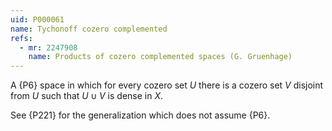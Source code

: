 ```yaml
---
uid: P000061
name: Tychonoff cozero complemented
refs:
  - mr: 2247908
    name: Products of cozero complemented spaces (G. Gruenhage)
---
```


A {P6} space in which for every cozero set $U$ there is a cozero set $V$ disjoint from $U$ such that $U \cup V$ is dense in $X$.

See {P221} for the generalization which does not assume {P6}.
